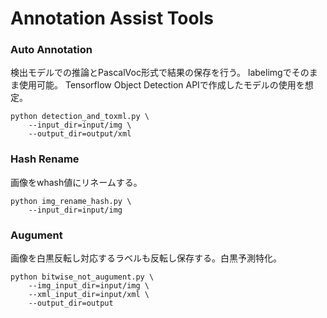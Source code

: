 # Annotation Assist Tools

### Auto Annotation
検出モデルでの推論とPascalVoc形式で結果の保存を行う。
labelimgでそのまま使用可能。
Tensorflow Object Detection APIで作成したモデルの使用を想定。
```
python detection_and_toxml.py \
    --input_dir=input/img \
    --output_dir=output/xml
```

### Hash Rename
画像をwhash値にリネームする。
```
python img_rename_hash.py \
    --input_dir=input/img
```

### Augument
画像を白黒反転し対応するラベルも反転し保存する。白黒予測特化。
```
python bitwise_not_augument.py \
    --img_input_dir=input/img \
    --xml_input_dir=input/xml \
    --output_dir=output
```